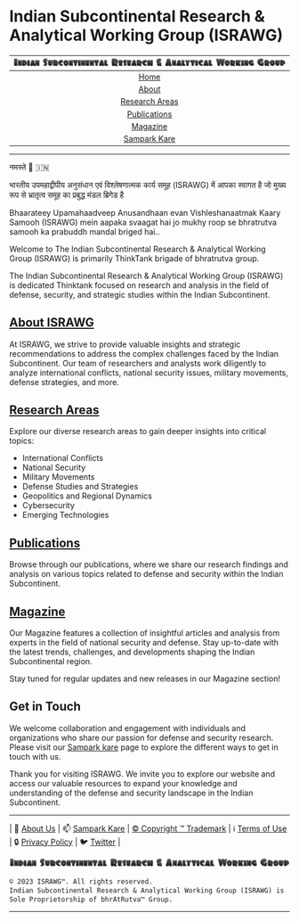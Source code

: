 # **Indian Subcontinental Research & Analytical Working Group (ISRAWG)**

| ![ISRAWG Logo](text_logo.png) |
| :-------------------------------------------------:     |
| [Home](home.md)                                         |
| [About](aboutus/about.md)                                       |
| [Research Areas](aboutus/research.md)                           |
| [Publications](publication/publications.md)                         |
| [Magazine](magazine/magazine.md) |
| [Sampark Kare](aboutus/sampark.md)                              |

___

नमस्ते :pray: :india:

भारतीय उपमहाद्वीपीय अनुसंधान एवं विश्लेषणात्मक कार्य समूह (ISRAWG) में आपका स्वागत है जो मुख्य रूप से भ्रातृत्व समूह का प्रबुद्ध मंडल ब्रिगेड है

Bhaarateey Upamahaadveep Anusandhaan evan Vishleshanaatmak Kaary Samooh (ISRAWG) mein aapaka svaagat hai jo mukhy roop se bhratrutva samooh ka prabuddh mandal briged hai..

Welcome to The Indian Subcontinental Research & Analytical Working Group (ISRAWG) is primarily ThinkTank brigade of bhratrutva group.

The Indian Subcontinental Research & Analytical Working Group (ISRAWG) is dedicated Thinktank focused on research and analysis in the field of defense, security, and strategic studies within the Indian Subcontinent.

## [About ISRAWG](aboutus/about.md)

At ISRAWG, we strive to provide valuable insights and strategic recommendations to address the complex challenges faced by the Indian Subcontinent. Our team of researchers and analysts work diligently to analyze international conflicts, national security issues, military movements, defense strategies, and more.

## [Research Areas](aboutus/research.md)

Explore our diverse research areas to gain deeper insights into critical topics:

- International Conflicts
- National Security
- Military Movements
- Defense Studies and Strategies
- Geopolitics and Regional Dynamics
- Cybersecurity
- Emerging Technologies

## [Publications](publication/publications.md)

Browse through our publications, where we share our research findings and analysis on various topics related to defense and security within the Indian Subcontinent.

## [Magazine](magazine/magazine.md)

Our Magazine features a collection of insightful articles and analysis from experts in the field of national security and defense. Stay up-to-date with the latest trends, challenges, and developments shaping the Indian Subcontinental region.

Stay tuned for regular updates and new releases in our Magazine section!

## Get in Touch

We welcome collaboration and engagement with individuals and organizations who share our passion for defense and security research. Please visit our [Sampark kare](aboutus/sampark.md) page to explore the different ways to get in touch with us.

Thank you for visiting ISRAWG. We invite you to explore our website and access our valuable resources to expand your knowledge and understanding of the defense and security landscape in the Indian Subcontinent.

___

| 📝 [About Us](aboutus/about.md) | 📫 [Sampark Kare](aboutus/sampark.md) | [© Copyright ™️ Trademark](aboutus/copyright&trademark.md) | ℹ️  [Terms of Use](aboutus/termsofuse.md) | 🔒 [Privacy Policy](aboutus/privacy&policy.md) | 🐦 [Twitter](https://twitter.com/israwg_) |

![Indian Subcontinental Research & Analytical Working Group (ISRAWG)](text_logo.png)

    © 2023 ISRAWG™️. All rights reserved. 
    Indian Subcontinental Research & Analytical Working Group (ISRAWG) is Sole Proprietorship of bhrAtRutva™️ Group.

___
